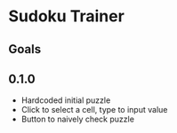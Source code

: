# Sudoku Trainer

## Goals

## 0.1.0

- Hardcoded initial puzzle
- Click to select a cell, type to input value
- Button to naively check puzzle
